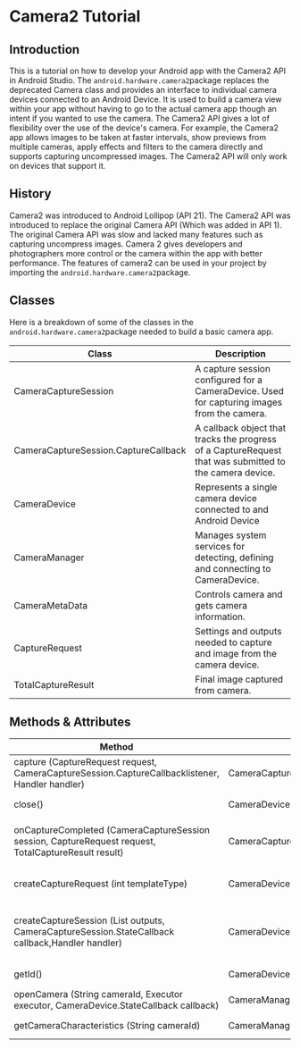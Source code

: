 # Camera2 Tutorial

## Introduction

This is a tutorial on how to develop your Android app with the Camera2 API in Android Studio. The ```android.hardware.camera2```package replaces the deprecated Camera class and provides an interface to individual camera devices connected  to an Android Device. It is used to build a camera view within your app without having to go to the actual camera app though an intent if you wanted to use the camera. The Camera2 API gives a lot of flexibility over the use of the device's camera. For example, the Camera2 app allows images to be taken at faster intervals, show previews from multiple cameras, apply effects and filters to the camera directly and supports capturing uncompressed images. The Camera2 API will only work on devices that support it.


## History
Camera2 was introduced to Android Lollipop (API 21). The Camera2 API was introduced to replace the original Camera API (Which was added in API 1). The original Camera API was slow and lacked many features such as capturing uncompress images. Camera 2 gives developers and photographers more control or the camera within the app with better performance. The features of camera2 can be used in your project by importing the ```android.hardware.camera2```package.

## Classes 

Here is a breakdown of some of the classes in the ```android.hardware.camera2```package needed to build a basic camera app.

| Class                                | Description                                                                                             |
|--------------------------------------|---------------------------------------------------------------------------------------------------------|
| CameraCaptureSession                 | A capture session configured for a CameraDevice. Used for capturing images from the camera.             |
| CameraCaptureSession.CaptureCallback | A callback object that tracks the progress of a CaptureRequest that was submitted to the camera device. |
| CameraDevice                         | Represents a single camera device connected to and Android Device                                       |
| CameraManager                        | Manages system services for detecting, defining and connecting to CameraDevice.                         |
| CameraMetaData                       | Controls camera and gets camera information.                                                            |
| CaptureRequest                       | Settings and outputs needed to capture and image from the camera device.                                |
| TotalCaptureResult                   | Final image captured from camera.                                                                       |

## Methods & Attributes

| Method                                                                                                     | Class                                | Return Values           | Description                                                                                 |
|------------------------------------------------------------------------------------------------------------|--------------------------------------|-------------------------|---------------------------------------------------------------------------------------------|
| capture (CaptureRequest request, CameraCaptureSession.CaptureCallbacklistener, Handler handler)            | CameraCaptureSession                 | abstract int            | Request for and image to be captured by camera device.                                      |
| close()                                                                                                    | CameraDevice                         | abstract void           | Close the connection to this camera device.                                                 |
| onCaptureCompleted (CameraCaptureSession session, CaptureRequest request, TotalCaptureResult result)       | CameraCaptureSession.CaptureCallback | void                    | Method called when image capture fully completed and result metadata is available.          |
| createCaptureRequest (int templateType)                                                                    | CameraDevice                         | CaptureRequest. Builder | Create a CaptureRequest.Builder for capture request.                                        |
| createCaptureSession (List<Surface> outputs,  CameraCaptureSession.StateCallback callback,Handler handler) | CameraDevice                         | abstract void           | Create camera capture session. Provide the target output set of Surfaces to camera device.  |
| getId()                                                                                                    | CameraDevice                         | abstract String         | Get id of camera device.                                                                    |
| openCamera (String cameraId, Executor executor, CameraDevice.StateCallback callback)                       | CameraManager                        | void                    | Open camera of given id.                                                                    |
| getCameraCharacteristics (String cameraId)                                                                 | CameraManager                        | CameraCharacteristics   | Get properties of camera device.                                                            |



